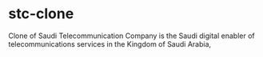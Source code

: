# stc-clone
Clone of Saudi Telecommunication Company is the Saudi digital enabler of telecommunications services in the Kingdom of Saudi Arabia,
